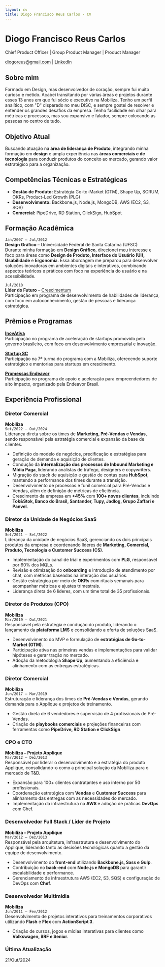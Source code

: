 ```yaml
---
layout: cv
title: Diogo Francisco Reus Carlos - CV
---
```

# Diogo Francisco Reus Carlos  
Chief Product Officer | Group Product Manager | Product Manager  

<div id="webaddress">
<a href="mailto:diogoreus@gmail.com">diogoreus@gmail.com</a>  
| <a href="https://www.linkedin.com/in/diogoreus/">LinkedIn</a>
</div>

## Sobre mim  
Formado em Design, mas desenvolvedor de coração, sempre fui muito curioso e metido. Acabei transitando por várias áreas e projetos durante esses 13 anos em que fui sócio e executivo na Mobiliza. Tenho um perfil analítico, com "D" disparado no meu DISC, e sempre gostei de resolver e entender os grandes desafios da empresa. Tenho facilidade em olhar para métricas e processos, mas sou expansivo e falador, sempre colocando as pessoas no centro de tudo.

## Objetivo Atual  
Buscando atuação na **área de liderança de Produto**, integrando minha formação em **design** e ampla experiência nas **áreas comerciais e de tecnologia** para conduzir produtos do conceito ao mercado, gerando valor estratégico para a organização.

## Competências Técnicas e Estratégicas  
- **Gestão de Produto:** Estratégia Go-to-Market (GTM), Shape Up, SCRUM, OKRs, Product-Led Growth (PLG)  
- **Desenvolvimento:** Backbone.js, Node.js, MongoDB, AWS (EC2, S3, SQS)  
- **Comercial:** PipeDrive, RD Station, ClickSign, HubSpot  

## Formação Acadêmica  
`Jan/2007 – Jul/2012`  
**Design Gráfico** – Universidade Federal de Santa Catarina (UFSC)  
Durante minha formação em **Design Gráfico**, direcionei meu interesse e foco para áreas como **Design de Produto, Interface do Usuário (UI), Usabilidade** e **Ergonomia**. Essa abordagem me preparou para desenvolver soluções inovadoras em ambientes digitais e interativos, combinando aspectos teóricos e práticos com foco na experiência do usuário e na acessibilidade.

`Jul/2018`  
**Líder do Futuro** – [Crescimentum](https://crescimentum.com.br/)  
Participação em programa de desenvolvimento de habilidades de liderança, com foco em autoconhecimento, gestão de pessoas e liderança estratégica.

## Prêmios e Programas  
[**InovAtiva**](https://www.inovativa.online/)  
Participação no programa de aceleração de startups promovido pelo governo brasileiro, com foco em desenvolvimento empresarial e inovação.  

[**Startup SC**](https://www.startupsc.com.br/)  
Participação na 7ª turma do programa com a Mobiliza, oferecendo suporte estratégico e mentorias para startups em crescimento.  

[**Promessas Endeavor**](https://endeavor.org.br/)  
Participação no programa de apoio e aceleração para empreendedores de alto impacto, organizado pela Endeavor Brasil.  

## Experiência Profissional  

### Diretor Comercial  
**Mobiliza**  
`Set/2022 – Out/2024`  
Liderança direta sobre os times de **Marketing, Pré-Vendas e Vendas**, sendo responsável pela estratégia comercial e expansão da base de clientes.  

- Definição do modelo de negócios, precificação e estratégias para geração de demanda e aquisição de clientes.  
- Condução da **internalização dos processos de Inbound Marketing e Mídia Paga**, liderando analistas de tráfego, designers e copywriters.  
- Migração do stack de aquisição e gestão de contas para **HubSpot**, mantendo a performance dos times durante a transição.  
- Desenvolvimento de processos e funil comercial para Pré-Vendas e Vendas, além de definição de métricas de eficiência.  
- Crescimento da empresa em **+45%** com **100+ novos clientes**, incluindo **Tok&Stok, Banco do Brasil, Santander, Tupy, Jadlog, Grupo Zaffari e Panvel**.  

### Diretor da Unidade de Negócios SaaS  
**Mobiliza**  
`Set/2021 – Set/2022`  
Liderança da unidade de negócios SaaS, gerenciando os dois principais produtos da empresa e coordenando líderes de **Marketing, Comercial, Produto, Tecnologia e Customer Success (CS)**.  

- Implementação do canal de trial e experimentos com **PLG**, responsável por 60% dos MQLs.  
- Revisão e otimização do **onboarding** e introdução de atendimento por chat, com métricas baseadas na interação dos usuários.  
- Gestão estratégica por meio de **OKRs** com rituais semanais para acompanhar métricas e ajustes trimestrais.  
- Liderança direta de 6 líderes, com um time total de 35 profissionais.

### Diretor de Produtos (CPO)  
**Mobiliza**  
`Mar/2019 – Out/2021`  
Responsável pela estratégia e condução do produto, liderando o lançamento da **plataforma LMS** e consolidando a oferta de soluções SaaS.  

- Desenvolvimento do MVP e formulação de **estratégias de Go-to-Market (GTM)**.  
- Participação ativa nas primeiras vendas e implementações para validar hipóteses e gerar tração no mercado.  
- Adoção da metodologia **Shape Up**, aumentando a eficiência e alinhamento com as entregas estratégicas.  

### Diretor Comercial  
**Mobiliza**  
`Jun/2017 – Mar/2019`  
Estruturação e liderança dos times de **Pré-Vendas e Vendas**, gerando demanda para o Applique e projetos de treinamento.  

- Gestão direta de 6 vendedores e supervisão de 4 profissionais de Pré-Vendas.  
- Criação de **playbooks comerciais** e projeções financeiras com ferramentas como **PipeDrive, RD Station e ClickSign**.  

### CPO e CTO  
**Mobiliza – Projeto Applique**  
`Mar/2012 – Dez/2013`  
Responsável por liderar o desenvolvimento e a estratégia do produto Applique, consolidando-o como a principal solução da Mobiliza para o mercado de T&D.  

- Expansão para 100+ clientes contratantes e uso interno por 50 profissionais.  
- Coordenação estratégica com **Vendas** e **Customer Success** para alinhamento das entregas com as necessidades do mercado.  
- Implementação da infraestrutura na **AWS** e adoção de práticas **DevOps** com Chef.

### Desenvolvedor Full Stack / Líder de Projeto  
**Mobiliza – Projeto Applique**  
`Mar/2012 – Dez/2013`  
Responsável pela arquitetura, infraestrutura e desenvolvimento do Applique, liderando tanto as decisões tecnológicas quanto a gestão da equipe de desenvolvimento.  

- Desenvolvimento do **front-end** utilizando **Backbone.js, Sass e Gulp**.  
- Contribuição no **back-end** com **Node.js e MongoDB** para garantir escalabilidade e performance.  
- Gerenciamento de infraestrutura AWS (EC2, S3, SQS) e configuração de DevOps com **Chef**.  

### Desenvolvedor Multimídia  
**Mobiliza**  
`Jun/2011 – Fev/2012`  
Desenvolvimento de projetos interativos para treinamentos corporativos utilizando **Flash** e **Flex** com **ActionScript 3**.  

- Criação de cursos, jogos e mídias interativas para clientes como **Volkswagen, BRF e Senior**.  

### Última Atualização  
21/Out/2024
